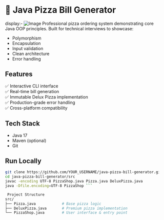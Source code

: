 # 🍕 Java Pizza Bill Generator
display:- ![Image](https://github.com/user-attachments/assets/0a9d51bf-fd64-4fdc-b6aa-11d8cd17fec2)
Professional pizza ordering system demonstrating core Java OOP principles. Built for technical interviews to showcase:
- Polymorphism
- Encapsulation
- Input validation
- Clean architecture
- Error handling

## Features
✅ Interactive CLI interface  
✅ Real-time bill generation  
✅ Immutable Delux Pizza implementation  
✅ Production-grade error handling  
✅ Cross-platform compatibility

## Tech Stack
- Java 17
- Maven (optional)
- Git

## Run Locally
```bash
git clone https://github.com/YOUR_USERNAME/java-pizza-bill-generator.git
cd java-pizza-bill-generator/src
javac -encoding UTF-8 PizzaShop.java Pizza.java DeluxPizza.java
java -Dfile.encoding=UTF-8 PizzaShop ```

 Project Structure
src/
├── Pizza.java            # Base pizza logic
├── DeluxPizza.java       # Premium pizza implementation
└── PizzaShop.java        # User interface & entry point
